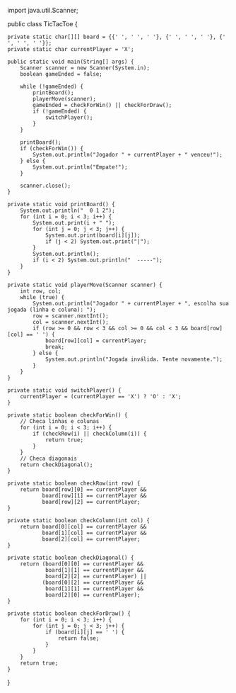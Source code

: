import java.util.Scanner;

public class TicTacToe {

    private static char[][] board = {{' ', ' ', ' '}, {' ', ' ', ' '}, {' ', ' ', ' '}};
    private static char currentPlayer = 'X';

    public static void main(String[] args) {
        Scanner scanner = new Scanner(System.in);
        boolean gameEnded = false;

        while (!gameEnded) {
            printBoard();
            playerMove(scanner);
            gameEnded = checkForWin() || checkForDraw();
            if (!gameEnded) {
                switchPlayer();
            }
        }

        printBoard();
        if (checkForWin()) {
            System.out.println("Jogador " + currentPlayer + " venceu!");
        } else {
            System.out.println("Empate!");
        }

        scanner.close();
    }

    private static void printBoard() {
        System.out.println("  0 1 2");
        for (int i = 0; i < 3; i++) {
            System.out.print(i + " ");
            for (int j = 0; j < 3; j++) {
                System.out.print(board[i][j]);
                if (j < 2) System.out.print("|");
            }
            System.out.println();
            if (i < 2) System.out.println("  -----");
        }
    }

    private static void playerMove(Scanner scanner) {
        int row, col;
        while (true) {
            System.out.println("Jogador " + currentPlayer + ", escolha sua jogada (linha e coluna): ");
            row = scanner.nextInt();
            col = scanner.nextInt();
            if (row >= 0 && row < 3 && col >= 0 && col < 3 && board[row][col] == ' ') {
                board[row][col] = currentPlayer;
                break;
            } else {
                System.out.println("Jogada inválida. Tente novamente.");
            }
        }
    }

    private static void switchPlayer() {
        currentPlayer = (currentPlayer == 'X') ? 'O' : 'X';
    }

    private static boolean checkForWin() {
        // Checa linhas e colunas
        for (int i = 0; i < 3; i++) {
            if (checkRow(i) || checkColumn(i)) {
                return true;
            }
        }
        // Checa diagonais
        return checkDiagonal();
    }

    private static boolean checkRow(int row) {
        return board[row][0] == currentPlayer &&
               board[row][1] == currentPlayer &&
               board[row][2] == currentPlayer;
    }

    private static boolean checkColumn(int col) {
        return board[0][col] == currentPlayer &&
               board[1][col] == currentPlayer &&
               board[2][col] == currentPlayer;
    }

    private static boolean checkDiagonal() {
        return (board[0][0] == currentPlayer &&
                board[1][1] == currentPlayer &&
                board[2][2] == currentPlayer) ||
               (board[0][2] == currentPlayer &&
                board[1][1] == currentPlayer &&
                board[2][0] == currentPlayer);
    }

    private static boolean checkForDraw() {
        for (int i = 0; i < 3; i++) {
            for (int j = 0; j < 3; j++) {
                if (board[i][j] == ' ') {
                    return false;
                }
            }
        }
        return true;
    }
}
